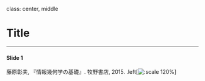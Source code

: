 class: center, middle

# Title

---
#### Slide 1
藤原彰夫, 『情報幾何学の基礎』. 牧野書店, 2015.
.left[![:scale 120%](image/7.png)]

